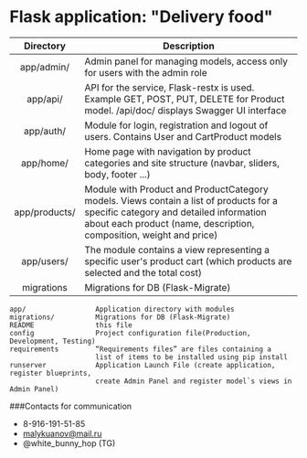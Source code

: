 # Flask application: "Delivery food"

|   Directory   | Description                                                                                                                                                                                              |
|:-------------:|----------------------------------------------------------------------------------------------------------------------------------------------------------------------------------------------------------|
|   app/admin/  | Admin panel for managing models, access only for users with the admin role                                                                                                                               |
|    app/api/   | API for the service, Flask-restx is used. Example GET, POST, PUT, DELETE for Product model. /api/doc/ displays Swagger UI interface                                                                                                               |
|   app/auth/   | Module for login, registration and logout of users. Contains User and СartProduct models                                                                                                                 |
|   app/home/   | Home page with navigation by product categories and site structure (navbar, sliders, body, footer ...)                                                                                                   |
| app/products/ | Module with Product and ProductCategory models. Views contain a list of products for a specific category and  detailed information about each product (name, description, composition, weight and price) |
|   app/users/  | The module contains a view representing a specific user's product cart (which products are selected and the total cost)                                                                                  |
|   migrations  | Migrations for DB (Flask-Migrate)

```
app/                 Application directory with modules
migrations/          Migrations for DB (Flask-Migrate)
README               this file
config               Project configuration file(Production, Development, Testing)
requirements         “Requirements files” are files containing a 
                     list of items to be installed using pip install
runserver            Application Launch File (create application, register blueprints, 
                     create Admin Panel and register model`s views in Admin Panel)
```

###Contacts for communication

* 8-916-191-51-85
* malykuanov@mail.ru
* @white_bunny_hop (TG)